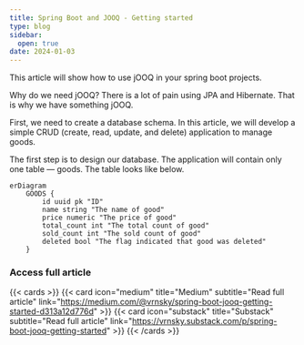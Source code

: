 ```yaml
---
title: Spring Boot and JOOQ - Getting started
type: blog
sidebar:
  open: true
date: 2024-01-03
---
```


This article will show how to use jOOQ in your spring boot projects.

Why do we need jOOQ?
There is a lot of pain using JPA and Hibernate. That is why we have something jOOQ.

First, we need to create a database schema. In this article, we will develop 
a simple CRUD (create, read, update, and delete) application to manage goods.

The first step is to design our database. The application will contain only one table — goods. The table looks like below.

```mermaid
erDiagram
    GOODS {
        id uuid pk "ID"
        name string "The name of good"
        price numeric "The price of good"
        total_count int "The total count of good"
        sold_count int "The sold count of good"
        deleted bool "The flag indicated that good was deleted"
    }
```

### Access full article
{{< cards >}}
{{< card icon="medium" title="Medium" subtitle="Read full article" link="https://medium.com/@vrnsky/spring-boot-jooq-getting-started-d313a12d776d" >}}
{{< card icon="substack" title="Substack" subtitle="Read full article" link="https://vrnsky.substack.com/p/spring-boot-jooq-getting-started" >}}
{{< /cards >}}